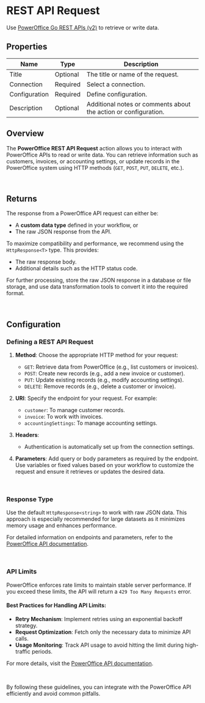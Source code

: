 # REST API Request

Use [PowerOffice Go REST APIs (v2)](https://prdm0go0stor0apiv20eurw.z6.web.core.windows.net/?urls.primaryName=Accounting%20Settings) to retrieve or write data.


## Properties

| Name             | Type      |Description                                             |
|------------------|-----------|--------------------------------------------------------|
| Title  | Optional | The title or name of the request. |
| Connection | Required  | Select a connection. |
| Configuration | Required | Define configuration. |
| Description | Optional | Additional notes or comments about the action or configuration. |

## Overview  

The **PowerOffice REST API Request** action allows you to interact with PowerOffice APIs to read or write data. You can retrieve information such as customers, invoices, or accounting settings, or update records in the PowerOffice system using HTTP methods (`GET`, `POST`, `PUT`, `DELETE`, etc.).  

<br/>

## Returns  

The response from a PowerOffice API request can either be:  
- A **custom data type** defined in your workflow, or  
- The raw JSON response from the API.  

To maximize compatibility and performance, we recommend using the `HttpResponse<T>` type. This provides:  
- The raw response body.  
- Additional details such as the HTTP status code.  

For further processing, store the raw JSON response in a database or file storage, and use data transformation tools to convert it into the required format.  

<br/>

## Configuration  

### Defining a REST API Request  

1. **Method**: Choose the appropriate HTTP method for your request:  
   - `GET`: Retrieve data from PowerOffice (e.g., list customers or invoices).  
   - `POST`: Create new records (e.g., add a new invoice or customer).  
   - `PUT`: Update existing records (e.g., modify accounting settings).  
   - `DELETE`: Remove records (e.g., delete a customer or invoice).  

2. **URI**: Specify the endpoint for your request. For example:  
   - `customer`: To manage customer records.  
   - `invoice`: To work with invoices.  
   - `accountingSettings`: To manage accounting settings.  

3. **Headers**: 

   - Authentication is automatically set up from the connection settings.

4. **Parameters**: Add query or body parameters as required by the endpoint. Use variables or fixed values based on your workflow to customize the request and ensure it retrieves or updates the desired data.  

<br/>

### Response Type  

Use the default `HttpResponse<string>` to work with raw JSON data. This approach is especially recommended for large datasets as it minimizes memory usage and enhances performance.  

For detailed information on endpoints and parameters, refer to the [PowerOffice API documentation](https://prdm0go0stor0apiv20eurw.z6.web.core.windows.net/?urls.primaryName=Accounting%20Settings).  

<br/>

### API Limits  

PowerOffice enforces rate limits to maintain stable server performance. If you exceed these limits, the API will return a `429 Too Many Requests` error.  

#### Best Practices for Handling API Limits: 
 
- **Retry Mechanism**: Implement retries using an exponential backoff strategy.  
- **Request Optimization**: Fetch only the necessary data to minimize API calls.  
- **Usage Monitoring**: Track API usage to avoid hitting the limit during high-traffic periods.  

For more details, visit the [PowerOffice API documentation](https://prdm0go0stor0apiv20eurw.z6.web.core.windows.net/?urls.primaryName=Accounting%20Settings).  

<br/>

By following these guidelines, you can integrate with the PowerOffice API efficiently and avoid common pitfalls.

